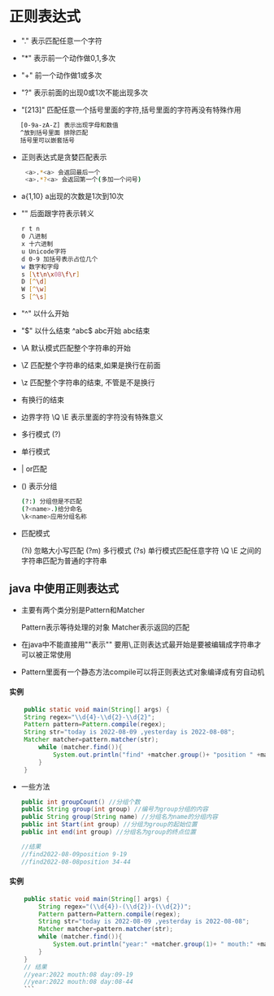 # 正则表达式

* "." 表示匹配任意一个字符

* "*" 表示前一个动作做0,1,多次

* "+" 前一个动作做1或多次

* "?" 表示前面的出现0或1次不能出现多次

* "[213]" 匹配任意一个括号里面的字符,括号里面的字符再没有特殊作用

 ```bash
    [0-9a-zA-Z] 表示出现字母和数值
    ^放到括号里面 排除匹配
    括号里可以嵌套括号
 ```

* 正则表达式是贪婪匹配表示

    ```bash
     <a>.*<a> 会返回最后一个
     <a>.*?<a> 会返回第一个(多加一个问号)
    ````

* a{1,10} a出现的次数是1次到10次

* "\" 后面跟字符表示转义

    ```bash
    r t n
    0 八进制
    x 十六进制
    u Unicode字符
    d 0-9 加括号表示占位几个
    w 数字和字母
    s [\t\n\x0B\f\r]
    D [^\d]
    W [^\w]
    S [^\s]
    ```

* "^" 以什么开始
* "$" 以什么结束 ^abc$ abc开始 abc结束
* \A 默认模式匹配整个字符串的开始
* \Z 匹配整个字符串的结束,如果是换行在前面
* \z 匹配整个字符串的结束, 不管是不是换行

* 有换行的结束

* 边界字符 \Q \E 表示里面的字符没有特殊意义

* 多行模式 (?)

* 单行模式

* | or匹配

* () 表示分组

    ```bash
    (?:) 分组但是不匹配 
    (?<name>.)给分命名
    \k<name>应用分组名称
    ```

* 匹配模式

    (?i) 忽略大小写匹配
    (?m) 多行模式
    (?s) 单行模式匹配任意字符
    \Q \E 之间的字符串匹配为普通的字符串

## java 中使用正则表达式

* 主要有两个类分别是Pattern和Matcher

    Pattern表示等待处理的对象
    Matcher表示返回的匹配
* 在java中不能直接用"\"表示"\" 要用\\,正则表达式最开始是要被编辑成字符串才可以被正常使用
* Pattern里面有一个静态方法compile可以将正则表达式对象编译成有穷自动机

#### 实例

```java
    public static void main(String[] args) {
    String regex="\\d{4}-\\d{2}-\\d{2}";
    Pattern pattern=Pattern.compile(regex);
    String str="today is 2022-08-09 ,yesterday is 2022-08-08";
    Matcher matcher=pattern.matcher(str);
        while (matcher.find()){
            System.out.println("find" +matcher.group()+ "position " +matcher.start()+"-" +matcher.end() );
        }
    }
```

* 一些方法

    ```java
    public int groupCount() //分组个数
    public String group(int group) //编号为group分组的内容    
    public String group(String name) //分组名为name的分组内容
    public int Start(int group) //分组为group的起始位置
    public int end(int group) //分组名为group的终点位置

    //结果
    //find2022-08-09position 9-19
    //find2022-08-08position 34-44
    ```

#### 实例

```java
    public static void main(String[] args) {
        String regex="(\\d{4})-(\\d{2})-(\\d{2})";
        Pattern pattern=Pattern.compile(regex);
        String str="today is 2022-08-09 ,yesterday is 2022-08-08";
        Matcher matcher=pattern.matcher(str);
        while (matcher.find()){
            System.out.println("year:" +matcher.group(1)+ " mouth:" +matcher.group(2)+ " day:" +matcher.group(3)+"-" +matcher.end() );
        }
    }
    // 结果
    //year:2022 mouth:08 day:09-19
    //year:2022 mouth:08 day:08-44
    ```
